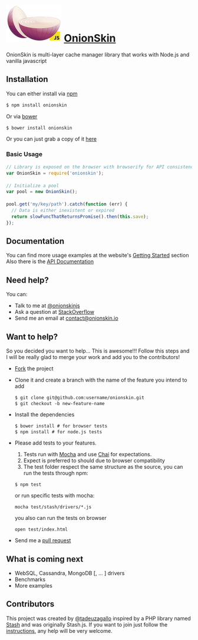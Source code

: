 # [![OnionSkin](logo/onionskin.png)](http://onionskin.io) [OnionSkin](http://onionskin.io)  #

OnionSkin is multi-layer cache manager library that works with Node.js and vanilla javascript

## Installation ##

You can either install via [npm](https://www.npmjs.org)

```javascript
$ npm install onionskin
```

Or via [bower](http://bower.io/)

```
$ bower install onionskin
```

Or you can just grab a copy of it [here](https://raw.githubusercontent.com/onionskin/onionskin/master/dist/onionskin.js)

### Basic Usage ###

```javascript
// Library is exposed on the browser with browserify for API consistency with node.js
var OnionSkin = require('onionskin');

// Initialize a pool
var pool = new OnionSkin();

pool.get('my/key/path').catch(function (err) {
  // Data is either inexistent or expired
  return slowFuncThatReturnsPromise().then(this.save);
});
```

## Documentation ##

You can find more usage examples at the website's [Getting Started](http://onionskin.io/#getting-started) section
Also there is the [API Documentation](http://onionskin.io/api)

## Need help? ##

You can:

* Talk to me at [@onionskinjs](http://twitter.com/onionskinjs)
* Ask a question at [StackOverflow](http://stackoverflow.com)
* Send me an email at [contact@onionskin.io](mailto:contact@onionskin.io)

## Want to help? ##

So you decided you want to help... This is awesome!!!
Follow this steps and I will be really glad to merge your work and add you to the contributors!

* [Fork](https://help.github.com/articles/fork-a-repo) the project
* Clone it and create a branch with the name of the feature you intend to add

    ```
    $ git clone git@github.com:username/onionskin.git
    $ git checkout -b new-feature-name
    ```

* Install the dependencies

    ```
    $ bower install # for browser tests
    $ npm install # for node.js tests
    ```

* Please add tests to your features. 
  1. Tests run with [Mocha](http://visionmedia.github.io/mocha/) and use [Chai](http://chaijs.com) for expectations.
  1. Expect is preferred to should due to browser compatibility
  1. The test folder respect the same structure as the source, you can run the tests through npm:
    ```
    $ npm test
    ```

    or run specific tests with mocha:


    ```
    mocha test/stash/drivers/*.js
    ```

    you also can run the tests on browser


    ```
    open test/index.html
    ```
* Send me a [pull request](https://help.github.com/articles/using-pull-requests)

## What is coming next ##

* WebSQL, Cassandra, MongoDB [, ... ] drivers
* Benchmarks
* More examples

## Contributors ##

This project was created by [@tadeuzagallo](http://twitter.com/tadeuzagallo) inspired by a PHP library
named [Stash](http://stash.tedivm.com) and was originally Stash.js.
If you want to join just follow the [instructions](#want-to-help), any help will be very welcome.
